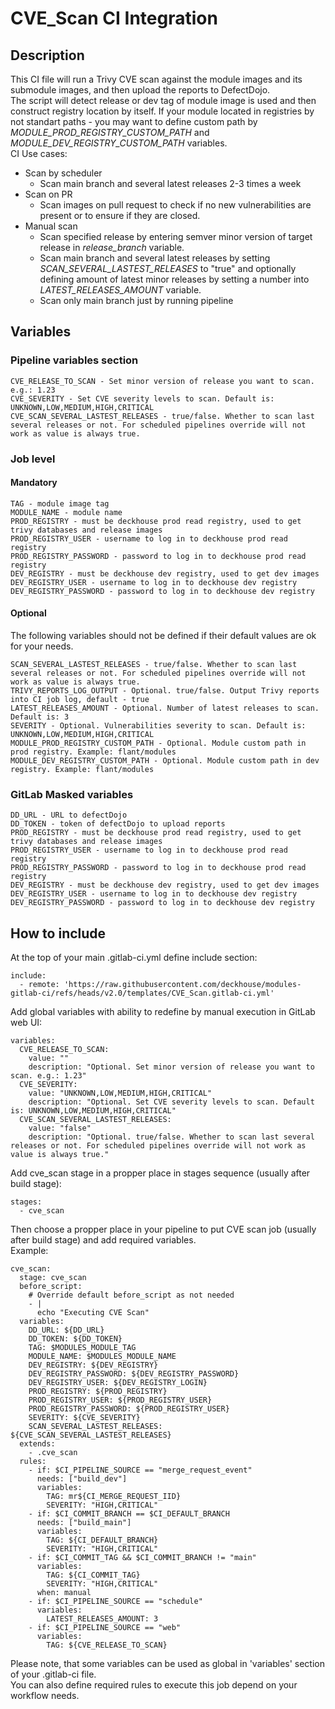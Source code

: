 # CVE_Scan CI Integration

## Description
This CI file will run a Trivy CVE scan against the module images and its submodule images, and then upload the reports to DefectDojo.  
The script will detect release or dev tag of module image is used and then construct registry location by itself. If your module located in registries by not standart paths - you may want to define custom path by *MODULE_PROD_REGISTRY_CUSTOM_PATH* and *MODULE_DEV_REGISTRY_CUSTOM_PATH* variables.  
CI Use cases:  
- Scan by scheduler
  - Scan main branch and several latest releases 2-3 times a week
- Scan on PR
  - Scan images on pull request to check if no new vulnerabilities are present or to ensure if they are closed.
- Manual scan
  - Scan specified release by entering semver minor version of target release in *release_branch* variable.
  - Scan main branch and several latest releases by setting *SCAN_SEVERAL_LASTEST_RELEASES* to "true" and optionally defining amount of latest minor releases by setting a number into *LATEST_RELEASES_AMOUNT* variable.
  - Scan only main branch just by running pipeline

## Variables

### Pipeline variables section
```
CVE_RELEASE_TO_SCAN - Set minor version of release you want to scan. e.g.: 1.23
CVE_SEVERITY - Set CVE severity levels to scan. Default is: UNKNOWN,LOW,MEDIUM,HIGH,CRITICAL
CVE_SCAN_SEVERAL_LASTEST_RELEASES - true/false. Whether to scan last several releases or not. For scheduled pipelines override will not work as value is always true.
```

### Job level

#### Mandatory
```
TAG - module image tag
MODULE_NAME - module name
PROD_REGISTRY - must be deckhouse prod read registry, used to get trivy databases and release images
PROD_REGISTRY_USER - username to log in to deckhouse prod read registry
PROD_REGISTRY_PASSWORD - password to log in to deckhouse prod read registry
DEV_REGISTRY - must be deckhouse dev registry, used to get dev images
DEV_REGISTRY_USER - username to log in to deckhouse dev registry
DEV_REGISTRY_PASSWORD - password to log in to deckhouse dev registry
```

#### Optional
The following variables should not be defined if their default values are ok for your needs.
```
SCAN_SEVERAL_LASTEST_RELEASES - true/false. Whether to scan last several releases or not. For scheduled pipelines override will not work as value is always true.
TRIVY_REPORTS_LOG_OUTPUT - Optional. true/false. Output Trivy reports into CI job log, default - true
LATEST_RELEASES_AMOUNT - Optional. Number of latest releases to scan. Default is: 3
SEVERITY - Optional. Vulnerabilities severity to scan. Default is: UNKNOWN,LOW,MEDIUM,HIGH,CRITICAL
MODULE_PROD_REGISTRY_CUSTOM_PATH - Optional. Module custom path in prod registry. Example: flant/modules
MODULE_DEV_REGISTRY_CUSTOM_PATH - Optional. Module custom path in dev registry. Example: flant/modules
```

### GitLab Masked variables
```
DD_URL - URL to defectDojo
DD_TOKEN - token of defectDojo to upload reports
PROD_REGISTRY - must be deckhouse prod read registry, used to get trivy databases and release images
PROD_REGISTRY_USER - username to log in to deckhouse prod read registry
PROD_REGISTRY_PASSWORD - password to log in to deckhouse prod read registry
DEV_REGISTRY - must be deckhouse dev registry, used to get dev images
DEV_REGISTRY_USER - username to log in to deckhouse dev registry
DEV_REGISTRY_PASSWORD - password to log in to deckhouse dev registry
```

## How to include

At the top of your main .gitlab-ci.yml define include section:  
```
include:
  - remote: 'https://raw.githubusercontent.com/deckhouse/modules-gitlab-ci/refs/heads/v2.0/templates/CVE_Scan.gitlab-ci.yml'
```

Add global variables with ability to redefine by manual execution in GitLab web UI:
```
variables:
  CVE_RELEASE_TO_SCAN:
    value: ""
    description: "Optional. Set minor version of release you want to scan. e.g.: 1.23"
  CVE_SEVERITY:
    value: "UNKNOWN,LOW,MEDIUM,HIGH,CRITICAL"
    description: "Optional. Set CVE severity levels to scan. Default is: UNKNOWN,LOW,MEDIUM,HIGH,CRITICAL"
  CVE_SCAN_SEVERAL_LASTEST_RELEASES:
    value: "false"
    description: "Optional. true/false. Whether to scan last several releases or not. For scheduled pipelines override will not work as value is always true."
```

Add cve_scan stage in a propper place in stages sequence (usually after build stage):  
```
stages:
  - cve_scan
```

Then choose a propper place in your pipeline to put CVE scan job (usually after build stage) and add required variables.  
Example:  
```
cve_scan:
  stage: cve_scan
  before_script:
    # Override default before_script as not needed
    - |
      echo "Executing CVE Scan"
  variables:
    DD_URL: ${DD_URL}
    DD_TOKEN: ${DD_TOKEN}
    TAG: $MODULES_MODULE_TAG
    MODULE_NAME: $MODULES_MODULE_NAME
    DEV_REGISTRY: ${DEV_REGISTRY}
    DEV_REGISTRY_PASSWORD: ${DEV_REGISTRY_PASSWORD}
    DEV_REGISTRY_USER: ${DEV_REGISTRY_LOGIN}
    PROD_REGISTRY: ${PROD_REGISTRY}
    PROD_REGISTRY_USER: ${PROD_REGISTRY_USER}
    PROD_REGISTRY_PASSWORD: ${PROD_REGISTRY_USER}
    SEVERITY: ${CVE_SEVERITY}
    SCAN_SEVERAL_LASTEST_RELEASES: ${CVE_SCAN_SEVERAL_LASTEST_RELEASES}
  extends:
    - .cve_scan
  rules:
    - if: $CI_PIPELINE_SOURCE == "merge_request_event"
      needs: ["build_dev"]
      variables:
        TAG: mr${CI_MERGE_REQUEST_IID}
        SEVERITY: "HIGH,CRITICAL"
    - if: $CI_COMMIT_BRANCH == $CI_DEFAULT_BRANCH
      needs: ["build_main"]
      variables:
        TAG: ${CI_DEFAULT_BRANCH}
        SEVERITY: "HIGH,CRITICAL"
    - if: $CI_COMMIT_TAG && $CI_COMMIT_BRANCH != "main"
      variables:
        TAG: ${CI_COMMIT_TAG}
        SEVERITY: "HIGH,CRITICAL"
      when: manual
    - if: $CI_PIPELINE_SOURCE == "schedule"
      variables:
        LATEST_RELEASES_AMOUNT: 3
    - if: $CI_PIPELINE_SOURCE == "web"
      variables:
        TAG: ${CVE_RELEASE_TO_SCAN}
```
Please note, that some variables can be used as global in 'variables' section of your .gitlab-ci file.  
You can also define required rules to execute this job depend on your workflow needs.
